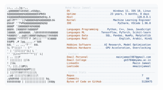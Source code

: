 <picture>
  <source srcset="https://raw.githubusercontent.com/mmazinjameel/mmazinjameel/main/dark_mode.svg?v=1744531940" media="(prefers-color-scheme: dark)">
  <img src="https://raw.githubusercontent.com/mmazinjameel/mmazinjameel/main/light_mode.svg?v=1744531940">
</picture>
